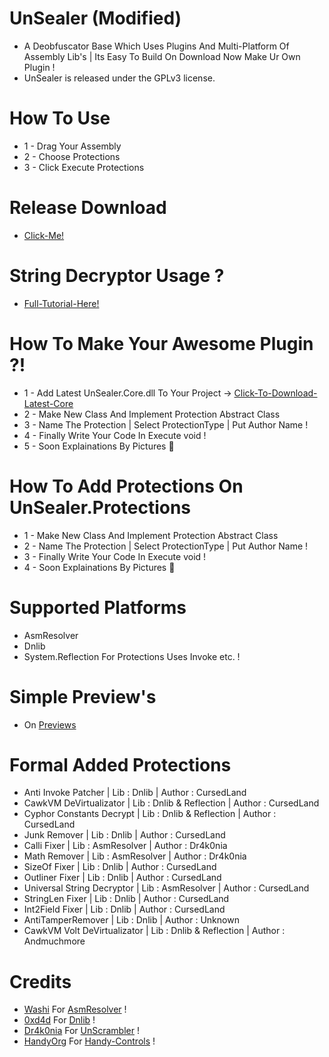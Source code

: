 # UnSealer (Modified)
- A Deobfuscator Base Which Uses Plugins And Multi-Platform Of Assembly Lib's | Its Easy To Build On Download Now Make Ur Own Plugin !
- UnSealer is released under the GPLv3 license.
# How To Use

- 1 - Drag Your Assembly 
- 2 - Choose Protections
- 3 - Click Execute Protections

# Release Download
- [Click-Me!](https://github.com/CursedLand/UnSealer/releases/tag/2.0)

# String Decryptor Usage ?

- [Full-Tutorial-Here!](https://github.com/CursedLand/UnSealer/blob/master/stringdecryptorusage.md)

# How To Make Your Awesome Plugin ?!

- 1 - Add Latest UnSealer.Core.dll To Your Project -> [Click-To-Download-Latest-Core](https://github.com/CursedLand/UnSealer/releases/tag/2.0)
- 2 - Make New Class And Implement Protection Abstract Class
- 3 - Name The Protection | Select ProtectionType | Put Author Name !
- 4 - Finally Write Your Code In Execute void !
- 5 - Soon Explainations By Pictures 🤫

# How To Add Protections On UnSealer.Protections

- 1 - Make New Class And Implement Protection Abstract Class
- 2 - Name The Protection | Select ProtectionType | Put Author Name !
- 3 - Finally Write Your Code In Execute void !
- 4 - Soon Explainations By Pictures 🤫

# Supported Platforms
- AsmResolver
- Dnlib
- System.Reflection For Protections Uses Invoke etc. !
# Simple Preview's
- On [Previews](https://github.com/CursedLand/UnSealer/blob/master/Previews.md)
# Formal Added Protections
- Anti Invoke Patcher | Lib : Dnlib | Author : CursedLand
- CawkVM DeVirtualizator | Lib : Dnlib & Reflection | Author : CursedLand
- Cyphor Constants Decrypt | Lib : Dnlib & Reflection | Author : CursedLand
- Junk Remover | Lib : Dnlib | Author : CursedLand
- Calli Fixer | Lib : AsmResolver | Author : Dr4k0nia
- Math Remover | Lib : AsmResolver | Author : Dr4k0nia
- SizeOf Fixer | Lib : Dnlib | Author : CursedLand
- Outliner Fixer | Lib : Dnlib | Author : CursedLand
- Universal String Decryptor | Lib : AsmResolver | Author : CursedLand
- StringLen Fixer | Lib : Dnlib | Author : CursedLand
- Int2Field Fixer | Lib : Dnlib | Author : CursedLand
- AntiTamperRemover | Lib : Dnlib | Author : Unknown
- CawkVM Volt DeVirtualizator | Lib : Dnlib & Reflection | Author : Andmuchmore
# Credits
- [Washi](https://github.com/Washi1337/) For [AsmResolver](https://github.com/Washi1337/AsmResolver) !
- [0xd4d](https://github.com/0xd4d/) For [Dnlib](https://github.com/0xd4d/dnlib) !
- [Dr4k0nia](https://github.com/dr4k0nia) For [UnScrambler](https://github.com/dr4k0nia/Unscrambler) !
- [HandyOrg](https://github.com/HandyOrg/) For [Handy-Controls](https://github.com/HandyOrg/HandyControl) !
